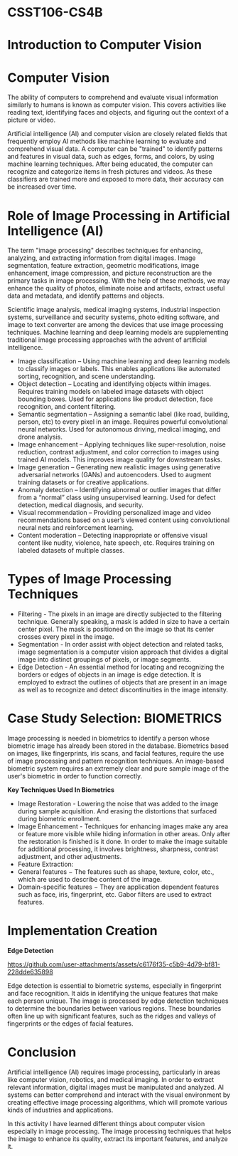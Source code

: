 # CSST106-CS4B

# **Introduction to Computer Vision**

# **Computer Vision**

The ability of computers to comprehend and evaluate visual information similarly to humans is known as computer vision. This covers activities like reading text, identifying faces and objects, and figuring out the context of a picture or video. 

Artificial intelligence (AI) and computer vision are closely related fields that frequently employ AI methods like machine learning to evaluate and comprehend visual data. A computer can be "trained" to identify patterns and features in visual data, such as edges, forms, and colors, by using machine learning techniques. After being educated, the computer can recognize and categorize items in fresh pictures and videos. As these classifiers are trained more and exposed to more data, their accuracy can be increased over time.

# **Role of Image Processing in Artificial Intelligence (AI)**

The term "image processing" describes techniques for enhancing, analyzing, and extracting information from digital images. Image segmentation, feature extraction, geometric modifications, image enhancement, image compression, and picture reconstruction are the primary tasks in image processing. With the help of these methods, we may enhance the quality of photos, eliminate noise and artifacts, extract useful data and metadata, and identify patterns and objects. 

Scientific image analysis, medical imaging systems, industrial inspection systems, surveillance and security systems, photo editing software, and image to text converter are among the devices that use image processing techniques. Machine learning and deep learning models are supplementing traditional image processing approaches with the advent of artificial intelligence.

*   Image classification – Using machine learning and deep learning models to classify images or labels. This enables applications like automated sorting, recognition, and scene understanding.
*   Object detection – Locating and identifying objects within images. Requires training models on labeled image datasets with object bounding boxes. Used for applications like product detection, face recognition, and content filtering.
*   Semantic segmentation – Assigning a semantic label (like road, building, person, etc) to every pixel in an image. Requires powerful convolutional neural networks. Used for autonomous driving, medical imaging, and drone analysis.
*   Image enhancement – Applying techniques like super-resolution, noise reduction, contrast adjustment, and color correction to images using trained AI models. This improves image quality for downstream tasks.
*   Image generation – Generating new realistic images using generative adversarial networks (GANs) and autoencoders. Used to augment training datasets or for creative applications.
*   Anomaly detection – Identifying abnormal or outlier images that differ from a “normal” class using unsupervised learning. Used for defect detection, medical diagnosis, and security.
*   Visual recommendation – Providing personalized image and video recommendations based on a user’s viewed content using convolutional neural nets and reinforcement learning.
*   Content moderation – Detecting inappropriate or offensive visual content like nudity, violence, hate speech, etc. Requires training on labeled datasets of multiple classes.

# **Types of Image Processing Techniques**


*   Filtering - The pixels in an image are directly subjected to the filtering technique. Generally speaking, a mask is added in size to have a certain center pixel. The mask is positioned on the image so that its center crosses every pixel in the image. 
*   Segmentation - In order assist with object detection and related tasks, image segmentation is a computer vision approach that divides a digital image into distinct groupings of pixels, or image segments. 
*   Edge Detection - An essential method for locating and recognizing the borders or edges of objects in an image is edge detection. It is employed to extract the outlines of objects that are present in an image as well as to recognize and detect discontinuities in the image intensity. 

# **Case Study Selection: BIOMETRICS**
Image processing is needed in biometrics to identify a person whose biometric image has already been stored in the database. Biometrics based on images, like fingerprints, iris scans, and facial features, require the use of image processing and pattern recognition techniques. An image-based biometric system requires an extremely clear and pure sample image of the user's biometric in order to function correctly. 

**Key Techniques Used In Biometrics**


*   Image Restoration - Lowering the noise that was added to the image during sample acquisition. And erasing the distortions that surfaced during biometric enrollment. 
*   Image Enhancement - Techniques for enhancing images make any area or feature more visible while hiding information in other areas. Only after the restoration is finished is it done. In order to make the image suitable for additional processing, it involves brightness, sharpness, contrast adjustment, and other adjustments. 
*   Feature Extraction:
  *   General features − The features such as shape, texture, color, etc., which are used to describe content of the image.
  *   Domain-specific features − They are application dependent features such as face, iris, fingerprint, etc. Gabor filters are used to extract features.

# **Implementation Creation**

**Edge Detection**

https://github.com/user-attachments/assets/c6176f35-c5b9-4d79-bf81-228dde635898

Edge detection is essential to biometric systems, especially in fingerprint and face recognition. It aids in identifying the unique features that make each person unique. The image is processed by edge detection techniques to determine the boundaries between various regions. These boundaries often line up with significant features, such as the ridges and valleys of fingerprints or the edges of facial features. 

# **Conclusion**

Artificial intelligence (AI) requires image processing, particularly in areas like computer vision, robotics, and medical imaging. In order to extract relevant information, digital images must be manipulated and analyzed. AI systems can better comprehend and interact with the visual environment by creating effective image processing algorithms, which will promote various kinds of industries and applications.

In this activity I have learned different things about computer vision especially in image processing. The image processing techniques that helps the image to enhance its quality, extract its important features, and analyze it. 
